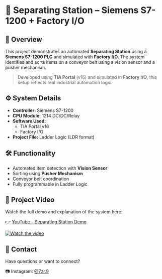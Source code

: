 # 🚦 Separating Station – Siemens S7-1200 + Factory I/O

## 🧾 Overview

This project demonstrates an automated **Separating Station** using a **Siemens S7-1200 PLC** and simulated with **Factory I/O**. The system identifies and sorts items on a conveyor belt using a vision sensor and a pusher mechanism.

> Developed using **TIA Portal** (v16) and simulated in **Factory I/O**, this setup reflects real industrial automation logic.


## ⚙️ System Details

- **Controller:** Siemens S7-1200  
- **CPU Module:** 1214 DC/DC/Relay  
- **Software Used:**
  - TIA Portal v16
  - Factory I/O
- **Project File:** Ladder Logic (LDR format)



## 🛠 Functionality

- Automated item detection with **Vision Sensor**
- Sorting using **Pusher Mechanism**
- Conveyor belt coordination
- Fully programmable in Ladder Logic



## 🎥 Project Video

Watch the full demo and explanation of the system here:

👉 [YouTube – Separating Station Demo](https://youtu.be/NV17eIwLLNw)

[![Watch the video](https://img.youtube.com/vi/NV17eIwLLNw/hqdefault.jpg)](https://youtu.be/NV17eIwLLNw)




## 📱 Contact

Have questions or want to connect?

📷 Instagram: [@7zr.9](https://www.instagram.com/7zr.9?igsh=NWc4eTY0amx6bXpn)
